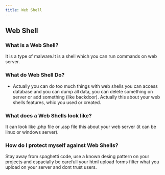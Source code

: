 ```yaml
---
title: Web Shell
---
```


## Web Shell

### What is a Web Shell?
It is a type of malware.It is a shell which you can run commands on web server.

### What do Web Shell Do?

- Actually you can do too much things with web shells you can access database and you can dump all data, you can delete something
on server or add something (like backdoor). Actually this about your web shells features, whic you used or created.</li>

### What does a Web Shells look like?
It can look like .php file or .asp file this about your web server (it can be linux or windows server).

### How do I protect myself against Web Shells?
Stay away from spaghetti code, use a known desing pattern on your projects and espacially be carefull your html upload forms 
filter what you upload on your server and dont trust users.
